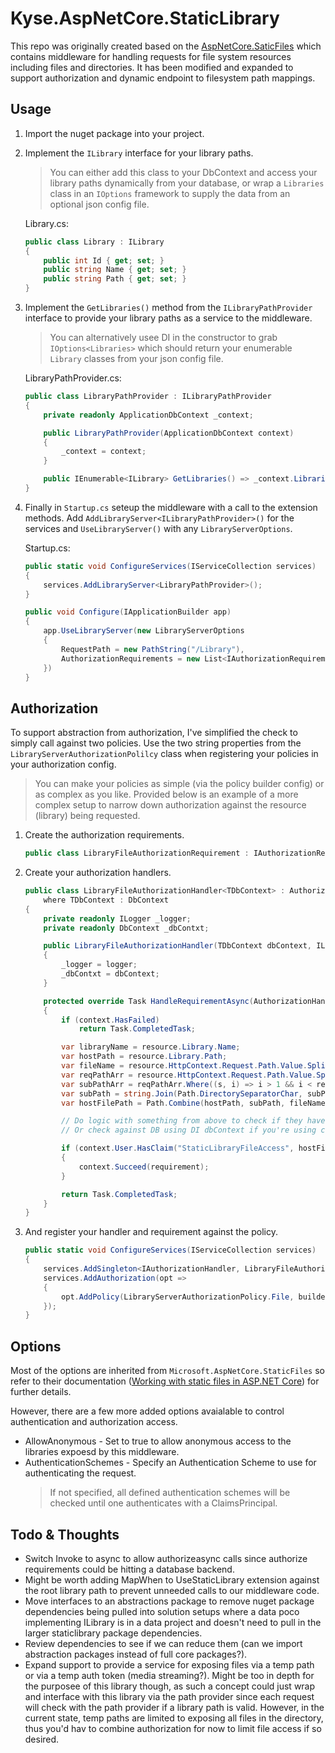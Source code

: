 ﻿# Kyse.AspNetCore.StaticLibrary

This repo was originally created based on the [AspNetCore.SaticFiles](https://github.com/aspnet/StaticFiles) which contains middleware for handling requests
for file system resources including files and directories.  It has been modified and expanded to support authorization
and dynamic endpoint to filesystem path mappings.

## Usage
1. Import the nuget package into your project.

2. Implement the `ILibrary` interface for your library paths.
   > You can either add this class to your DbContext and access your library paths dynamically from your database, or wrap a `Libraries` class in an `IOptions` framework to supply the data from an optional json config file.

    Library.cs:
    ```C#
    public class Library : ILibrary
    {
        public int Id { get; set; }
        public string Name { get; set; }
        public string Path { get; set; }
    }
    ```

3. Implement the `GetLibraries()` method from the `ILibraryPathProvider` interface to provide your library paths as a service to the middleware.
    > You can alternatively usee DI in the constructor to grab `IOptions<Libraries>` which should return your enumerable `Library` classes from your json config file.

    LibraryPathProvider.cs:
    ```C#
    public class LibraryPathProvider : ILibraryPathProvider
    {
        private readonly ApplicationDbContext _context;

        public LibraryPathProvider(ApplicationDbContext context)
        {
            _context = context;
        }

        public IEnumerable<ILibrary> GetLibraries() => _context.Libraries;
    }
    ```

4. Finally in `Startup.cs` seteup the middleware with a call to the extension methods.  Add `AddLibraryServer<ILibraryPathProvider>()` for the services and `UseLibraryServer()` with any `LibraryServerOptions`.

    Startup.cs:
    ```C#
    public static void ConfigureServices(IServiceCollection services)
    {
        services.AddLibraryServer<LibraryPathProvider>();
    }

    public void Configure(IApplicationBuilder app)
    {
        app.UseLibraryServer(new LibraryServerOptions
        {
            RequestPath = new PathString("/Library"),
            AuthorizationRequirements = new List<IAuthorizationRequirement> { new LibraryAuthorizationRequirement() },
        })
    }
    ```

## Authorization
To support abstraction from authorization, I've simplified the check to simply call against two policies.  Use the two string properties from the `LibraryServerAuthorizationPolilcy` class when registering your policies in your authorization config.
> You can make your policies as simple (via the policy builder config) or as complex as you like.  Provided below is an example of a more complex setup to narrow down authorization against the resource (library) being requested.

1. Create the authorization requirements.
    ```C#
    public class LibraryFileAuthorizationRequirement : IAuthorizationRequirement { }
    ```
2. Create your authorization handlers.
    ```C#
    public class LibraryFileAuthorizationHandler<TDbContext> : AuthorizationHandler<LibraryFileAuthorizationRequirement, LibraryServerAuthorizationResource>
        where TDbContext : DbContext
    {
        private readonly ILogger _logger;
        private readonly DbContext _dbContxt;

        public LibraryFileAuthorizationHandler(TDbContext dbContext, ILogger<LibraryFileAuthorizationHandler<TDbContext>> logger)
        {
            _logger = logger;
            _dbContxt = dbContext;
        }

        protected override Task HandleRequirementAsync(AuthorizationHandlerContext context, LibraryFileAuthorizationRequirement requirement, LibraryServerAuthorizationResource resource)
        {
            if (context.HasFailed)
                return Task.CompletedTask;

            var libraryName = resource.Library.Name;
            var hostPath = resource.Library.Path;
            var fileName = resource.HttpContext.Request.Path.Value.Split('/').Last();
            var reqPathArr = resource.HttpContext.Request.Path.Value.Split('/', StringSplitOptions.RemoveEmptyEntries);
            var subPathArr = reqPathArr.Where((s, i) => i > 1 && i < reqPathArr.Length - 1);
            var subPath = string.Join(Path.DirectorySeparatorChar, subPathArr);
            var hostFilePath = Path.Combine(hostPath, subPath, fileName);

            // Do logic with something from above to check if they have roles/permissions/claims/etc to access the file.
            // Or check against DB using DI dbContext if you're using custom resource table, etc.

            if (context.User.HasClaim("StaticLibraryFileAccess", hostFilePath))
            {
                context.Succeed(requirement);
            }

            return Task.CompletedTask;
        }
    }
    ```
3. And register your handler and requirement against the policy.
    ```C#
    public static void ConfigureServices(IServiceCollection services)
    {
        services.AddSingleton<IAuthorizationHandler, LibraryFileAuthorizationHandler<ApplicationDbContext>>();
        services.AddAuthorization(opt =>
        {
            opt.AddPolicy(LibraryServerAuthorizationPolicy.File, builder => builder.AddRequirements(new LibraryFileAuthorizationRequirement()));
        });
    }
    ```

## Options
Most of the options are inherited from `Microsoft.AspNetCore.StaticFiles` so refer to their documentation ([Working with static files in ASP.NET Core](https://docs.microsoft.com/en-us/aspnet/core/fundamentals/static-files)) for further details.

However, there are a few more added options avaialable to control authentication and authorization access.

- AllowAnonymous - Set to true to allow anonymous access to the libraries expoesd by this middleware.
- AuthenticationSchemes - Specify an Authentication Scheme to use for authenticating the request.
  > If not specified, all defined authentication schemes will be checked until one authenticates with a ClaimsPrincipal.

## Todo & Thoughts
- Switch Invoke to async to allow authorizeasync calls since authorize requirements could be hitting a database backend.
- Might be worth adding MapWhen to UseStaticLibrary extension against the root library path to prevent unneeded calls to our middleware code.
- Move interfaces to an abstractions package to remove nuget package dependencies being pulled into solution setups where a data poco implementing ILibrary is in a data project and doesn't need to pull in the larger staticlibrary package dependencies.
- Review dependencies to see if we can reduce them (can we import abstraction packages instead of full core packages?).
- Expand support to provide a service for exposing files via a temp path or via a temp auth token (media streaming?).  Might be too in depth for the purposee of this library though, as such a concept could just wrap and interface with this library via the path provider since each request will check with the path provider if a library path is valid.  However, in the current state, temp paths are limited to exposing all files in the directory, thus you'd hav to combine authorization for now to limit file access if so desired.